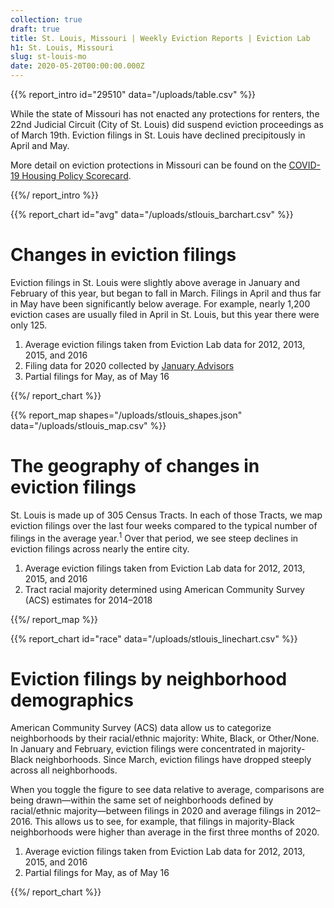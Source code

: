 ```yaml
---
collection: true
draft: true
title: St. Louis, Missouri | Weekly Eviction Reports | Eviction Lab
h1: St. Louis, Missouri
slug: st-louis-mo
date: 2020-05-20T00:00:00.000Z
---
```


{{% report_intro id="29510" data="/uploads/table.csv" %}}

While the state of Missouri has not enacted any protections for renters, the 22nd Judicial Circuit (City of St. Louis) did suspend eviction proceedings as of March 19th. Eviction filings in St. Louis have declined precipitously in April and May. 

More detail on eviction protections in Missouri can be found on the [COVID-19 Housing Policy Scorecard](https://evictionlab.org/covid-policy-scorecard/mo/).

{{%/ report_intro %}}



{{% report_chart id="avg" data="/uploads/stlouis_barchart.csv" %}}



# Changes in eviction filings

Eviction filings in St. Louis were slightly above average in January and February of this year, but began to fall in March. Filings in April and thus far in May have been significantly below average. For example, nearly 1,200 eviction cases are usually filed in April in St. Louis, but this year there were only 125.

1. Average eviction filings taken from Eviction Lab data for 2012, 2013, 2015, and 2016
2. Filing data for 2020 collected by [January Advisors](https://www.januaryadvisors.com/)
3. Partial filings for May, as of May 16



{{%/ report_chart %}}



{{% report_map shapes="/uploads/stlouis_shapes.json" data="/uploads/stlouis_map.csv" %}}



# The geography of changes in eviction filings

St. Louis is made up of 305 Census Tracts. In each of those Tracts, we map eviction filings over the last four weeks compared to the typical number of filings in the average year.<sup>1</sup> Over that period, we see steep declines in eviction filings across nearly the entire city.

1. Average eviction filings taken from Eviction Lab data for 2012, 2013, 2015, and 2016
2. Tract racial majority determined using American Community Survey (ACS) estimates for 2014–2018



{{%/ report_map %}}



{{% report_chart id="race" data="/uploads/stlouis_linechart.csv" %}}



# Eviction filings by neighborhood demographics

American Community Survey (ACS) data allow us to categorize neighborhoods by their racial/ethnic majority: White, Black, or Other/None. In January and February, eviction filings were concentrated in majority-Black neighborhoods. Since March, eviction filings have dropped steeply across all neighborhoods.

When you toggle the figure to see data relative to average, comparisons are being drawn—within the same set of neighborhoods defined by racial/ethnic majority—between filings in 2020 and average filings in 2012–2016. This allows us to see, for example, that filings in majority-Black neighborhoods were higher than average in the first three months of 2020.

1. Average eviction filings taken from Eviction Lab data for 2012, 2013, 2015, and 2016
2. Partial filings for May, as of May 16



{{%/ report_chart %}}